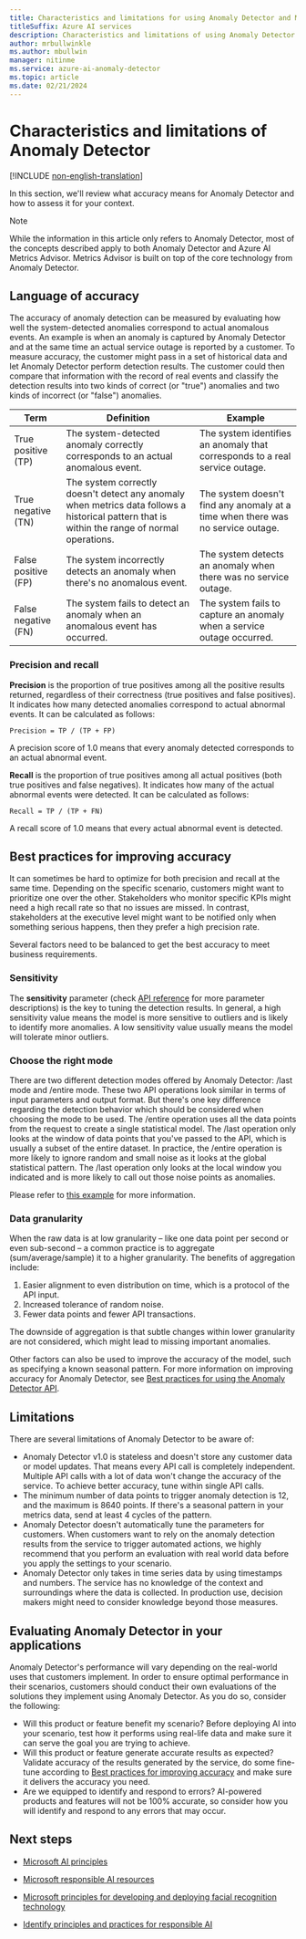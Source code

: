 ```yaml
---
title: Characteristics and limitations for using Anomaly Detector and Metrics Advisor
titleSuffix: Azure AI services
description: Characteristics and limitations of using Anomaly Detector and Metrics Advisor
author: mrbullwinkle
ms.author: mbullwin
manager: nitinme
ms.service: azure-ai-anomaly-detector
ms.topic: article
ms.date: 02/21/2024
---
```


# Characteristics and limitations of Anomaly Detector

[!INCLUDE [non-english-translation](/azure/ai-foundry/responsible-ai/includes/non-english-translation.md)]

In this section, we'll review what accuracy means for Anomaly Detector and how to assess it for your context.

> [!NOTE]
> While the information in this article only refers to Anomaly Detector, most of the concepts described apply to both Anomaly Detector and Azure AI Metrics Advisor. Metrics Advisor is built on top of the core technology from Anomaly Detector.

## Language of accuracy

The accuracy of anomaly detection can be measured by evaluating how well the system-detected anomalies correspond to actual anomalous events. An example is when an anomaly is captured by Anomaly Detector and at the same time an actual service outage is reported by a customer. To measure accuracy, the customer might pass in a set of historical data and let Anomaly Detector perform detection results. The customer could then compare that information with the record of real events and classify the detection results into two kinds of correct (or "true") anomalies and two kinds of incorrect (or "false") anomalies.

| Term | Definition | Example |
|----|----|----|
| True positive (TP)| The system-detected anomaly correctly corresponds to an actual anomalous event. | The system identifies an anomaly that corresponds to a real service outage. |
| True negative (TN)| The system correctly doesn't detect any anomaly when metrics data follows a historical pattern that is within the range of normal operations. | The system doesn't find any anomaly at a time when there was no service outage.|
| False positive (FP)| The system incorrectly detects an anomaly when there's no anomalous event. | The system detects an anomaly when there was no service outage. |
| False negative (FN)| The system fails to detect an anomaly when an anomalous event has occurred. | The system fails to capture an anomaly when a service outage occurred. |

### Precision and recall

**Precision** is the proportion of true positives among all the positive results returned, regardless of their correctness (true positives and false positives). It indicates how many detected anomalies correspond to actual abnormal events. It can be calculated as follows:

`Precision = TP / (TP + FP)`

A precision score of 1.0 means that every anomaly detected corresponds to an actual abnormal event.

**Recall** is the proportion of true positives among all actual positives (both true positives and false negatives). It indicates how many of the actual abnormal events were detected. It can be calculated as follows:

`Recall = TP / (TP + FN)`

A recall score of 1.0 means that every actual abnormal event is detected.

## Best practices for improving accuracy

It can sometimes be hard to optimize for both precision and recall at the same time. Depending on the specific scenario, customers might want to prioritize one over the other. Stakeholders who monitor specific KPIs might need a high recall rate so that no issues are missed. In contrast, stakeholders at the executive level might want to be notified only when something serious happens, then they prefer a high precision rate.

Several factors need to be balanced to get the best accuracy to meet business requirements.

### Sensitivity

The **sensitivity** parameter (check [API reference](https://aka.ms/anomaly-detector-rest-api-ref) for more parameter descriptions) is the key to tuning the detection results. In general, a high sensitivity value means the model is more sensitive to outliers and is likely to identify more anomalies. A low sensitivity value usually means the model will tolerate minor outliers.

### Choose the right mode

There are two different detection modes offered by Anomaly Detector: /last mode and /entire mode. These two API operations look similar in terms of input parameters and output format. But there's one key difference regarding the detection behavior which should be considered when choosing the mode to be used. The /entire operation uses all the data points from the request to create a single statistical model. The /last operation only looks at the window of data points that you've passed to the API, which is usually a subset of the entire dataset. In practice, the /entire operation is more likely to ignore random and small noise as it looks at the global statistical pattern. The /last operation only looks at the local window you indicated and is more likely to call out those noise points as anomalies.

Please refer to [this example](/azure/ai-services/anomaly-detector/concepts/anomaly-detection-best-practices#when-to-use-batch-entire-or-latest-last-point-anomaly-detection) for more information.

### Data granularity

When the raw data is at low granularity – like one data point per second or even sub-second – a common practice is to aggregate (sum/average/sample) it to a higher granularity. The benefits of aggregation include:

1. Easier alignment to even distribution on time, which is a protocol of the API input.
1. Increased tolerance of random noise.
1. Fewer data points and fewer API transactions.

The downside of aggregation is that subtle changes within lower granularity are not considered, which might lead to missing important anomalies.

Other factors can also be used to improve the accuracy of the model, such as specifying a known seasonal pattern. For more information on improving accuracy for Anomaly Detector, see [Best practices for using the Anomaly Detector API](/azure/ai-services/anomaly-detector/concepts/anomaly-detection-best-practices).

## Limitations

There are several limitations of Anomaly Detector to be aware of:

- Anomaly Detector v1.0 is stateless and doesn't store any customer data or model updates. That means every API call is completely independent. Multiple API calls with a lot of data won't change the accuracy of the service. To achieve better accuracy, tune within single API calls.
- The minimum number of data points to trigger anomaly detection is 12, and the maximum is 8640 points. If there's a seasonal pattern in your metrics data, send at least 4 cycles of the pattern. 
- Anomaly Detector doesn't automatically tune the parameters for customers. When customers want to rely on the anomaly detection results from the service to trigger automated actions, we highly recommend that you perform an evaluation with real world data before you apply the settings to your scenario.
- Anomaly Detector only takes in time series data by using timestamps and numbers. The service has no knowledge of the context and surroundings where the data is collected. In production use, decision makers might need to consider knowledge beyond those measures.

## Evaluating Anomaly Detector in your applications

Anomaly Detector's performance will vary depending on the real-world uses that customers implement. In order to ensure optimal performance in their scenarios, customers should conduct their own evaluations of the solutions they implement using Anomaly Detector. As you do so, consider the following:

- Will this product or feature benefit my scenario? Before deploying AI into your scenario, test how it performs using real-life data and make sure it can serve the goal you are trying to achieve.
- Will this product or feature generate accurate results as expected? Validate accuracy of the results generated by the service, do some fine-tune according to [Best practices for improving accuracy](#best-practices-for-improving-accuracy) and make sure it delivers the accuracy you need.
- Are we equipped to identify and respond to errors? AI-powered products and features will not be 100% accurate, so consider how you will identify and respond to any errors that may occur.

## Next steps

* [Microsoft AI principles](https://www.microsoft.com/ai/responsible-ai)

* [Microsoft responsible AI resources](https://www.microsoft.com/ai/responsible-ai-resources)

* [Microsoft principles for developing and deploying facial recognition technology](https://blogs.microsoft.com/wp-content/uploads/prod/sites/5/2018/12/MSFT-Principles-on-Facial-Recognition.pdf)

* [Identify principles and practices for responsible AI](/training/paths/responsible-ai-business-principles/)
